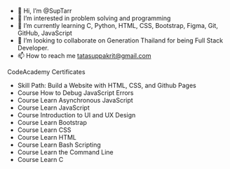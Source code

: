 - 👋 Hi, I’m @SupTarr
- 👀 I’m interested in problem solving and programming
- 🌱 I’m currently learning C, Python, HTML, CSS, Bootstrap, Figma, Git, GitHub, JavaScript
- 💞️ I’m looking to collaborate on Generation Thailand for being Full Stack Developer.
- 📫 How to reach me tatasuppakrit@gmail.com

CodeAcademy Certificates
- Skill Path: Build a Website with HTML, CSS, and Github Pages
- Course How to Debug JavaScript Errors
- Course Learn Asynchronous JavaScript
- Course Learn JavaScript
- Course Introduction to UI and UX Design
- Course Learn Bootstrap
- Course Learn CSS
- Course Learn HTML
- Course Learn Bash Scripting
- Course Learn the Command Line
- Course Learn C

<!---
SupTarr/SupTarr is a ✨ special ✨ repository because its `README.md` (this file) appears on your GitHub profile.
You can click the Preview link to take a look at your changes.
--->
